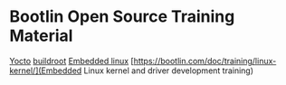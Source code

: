 
# Bootlin Open Source Training Material

[Yocto](https://bootlin.com/doc/training/yocto/)
[buildroot](https://bootlin.com/doc/training/buildroot/)
[Embedded linux](https://bootlin.com/doc/training/embedded-linux/)
[https://bootlin.com/doc/training/linux-kernel/](Embedded Linux kernel and driver development training)
